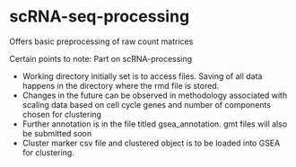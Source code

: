 # scRNA-seq-processing
 Offers basic preprocessing of raw count matrices

Certain points to note: Part on scRNA-processing
- Working directory initially set is to access files. Saving of all data happens in the directory where the rmd file is stored.
- Changes in the future can be observed in methodology associated with scaling data based on cell cycle genes and number of components chosen for clustering
- Further annotation is in the file titled gsea_annotation. gmt files will also be submitted soon
- Cluster marker csv file and clustered object is to be loaded into GSEA for clustering.

